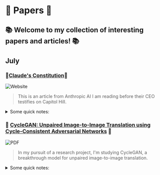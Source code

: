# 📜 Papers 📜

## 📚 Welcome to my collection of interesting papers and articles! 📚

## July

### 📕[Claude's Constitution](https://www.anthropic.com/index/claudes-constitution)📕
   ![Website](https://img.shields.io/website?url=https://www.anthropic.com/index/claudes-constitution)
   > This is an article from Anthropic AI I am reading before their CEO testifies on Capitol Hill.
  <details>
    <summary>Some quick notes: </summary>
  </details>

### 📗 [CycleGAN: Unpaired Image-to-Image Translation using Cycle-Consistent Adversarial Networks](https://arxiv.org/pdf/1703.10593.pdf) 📗
   ![PDF](https://img.shields.io/badge/Download-PDF-orange)
   > In my pursuit of a research project, I'm studying CycleGAN, a breakthrough model for unpaired image-to-image translation.
  <details>
    <summary>Some quick notes: </summary>
  </details>
